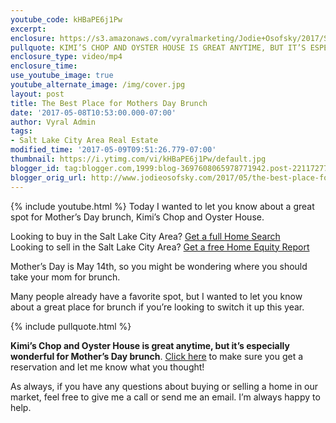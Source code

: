 ```yaml
---
youtube_code: kHBaPE6j1Pw
excerpt:
enclosure: https://s3.amazonaws.com/vyralmarketing/Jodie+Osofsky/2017/Salt+Lake+City+Area+Real+Estate-+Mother%2527s+Day+Ideas.mp4
pullquote: KIMI’S CHOP AND OYSTER HOUSE IS GREAT ANYTIME, BUT IT’S ESPECIALLY WONDERFUL FOR MOTHER’S DAY BRUNCH.
enclosure_type: video/mp4
enclosure_time:
use_youtube_image: true
youtube_alternate_image: /img/cover.jpg
layout: post
title: The Best Place for Mothers Day Brunch
date: '2017-05-08T10:53:00.000-07:00'
author: Vyral Admin
tags:
- Salt Lake City Area Real Estate
modified_time: '2017-05-09T09:51:26.779-07:00'
thumbnail: https://i.ytimg.com/vi/kHBaPE6j1Pw/default.jpg
blogger_id: tag:blogger.com,1999:blog-3697608065978771942.post-2211727739886625256
blogger_orig_url: http://www.jodieosofsky.com/2017/05/the-best-place-for-mothers-day-brunch.html
---
```

{% include youtube.html %}
Today I wanted to let you know about a great spot for Mother’s Day brunch, Kimi’s Chop and Oyster House.

<div class="post-cta">
Looking to buy in the Salt Lake City Area? <a href="" target="_blank">Get a full Home Search</a><br>
Looking to sell in the Salt Lake City Area? <a href="" target="_blank">Get a free Home Equity Report</a>
</div>

Mother’s Day is May 14th, so you might be wondering where you should take your mom for brunch.

Many people already have a favorite spot, but I wanted to let you know about a great place for brunch if you’re looking to switch it up this year.

{% include pullquote.html %}

**Kimi’s Chop and Oyster House is great anytime, but it’s especially wonderful for Mother’s Day brunch**. <a href="http://kimishouse.com/reservations/" target="_blank">Click here</a> to make sure you get a reservation and let me know what you thought!

As always, if you have any questions about buying or selling a home in our market, feel free to give me a call or send me an email. I’m always happy to help.
